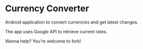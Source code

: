 Currency Converter
==================

Android application to convert currencies and get latest changes.

The app uses Google API to retrieve current rates.

Wanna help? You're welcome to fork!